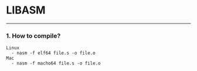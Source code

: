 # LIBASM
-----

### 1. How to compile?
```
Linux
  - nasm -f elf64 file.s -o file.o
Mac
  - nasm -f macho64 file.s -o file.o
```

